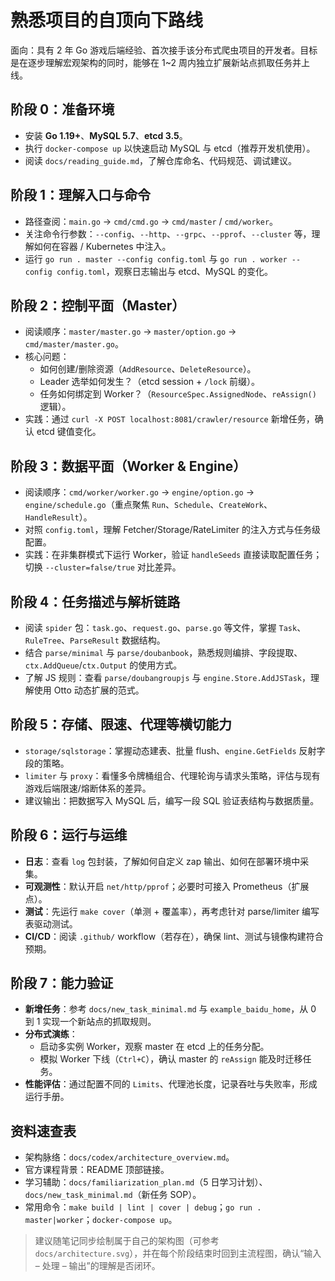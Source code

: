 # 熟悉项目的自顶向下路线

面向：具有 2 年 Go 游戏后端经验、首次接手该分布式爬虫项目的开发者。目标是在逐步理解宏观架构的同时，能够在 1~2 周内独立扩展新站点抓取任务并上线。

## 阶段 0：准备环境
- 安装 **Go 1.19+**、**MySQL 5.7**、**etcd 3.5**。
- 执行 `docker-compose up` 以快速启动 MySQL 与 etcd（推荐开发机使用）。
- 阅读 `docs/reading_guide.md`，了解仓库命名、代码规范、调试建议。

## 阶段 1：理解入口与命令
- 路径查阅：`main.go` → `cmd/cmd.go` → `cmd/master` / `cmd/worker`。
- 关注命令行参数：`--config`、`--http`、`--grpc`、`--pprof`、`--cluster` 等，理解如何在容器 / Kubernetes 中注入。
- 运行 `go run . master --config config.toml` 与 `go run . worker --config config.toml`，观察日志输出与 etcd、MySQL 的变化。

## 阶段 2：控制平面（Master）
- 阅读顺序：`master/master.go` → `master/option.go` → `cmd/master/master.go`。
- 核心问题：
  - 如何创建/删除资源（`AddResource`、`DeleteResource`）。
  - Leader 选举如何发生？（etcd session + `/lock` 前缀）。
  - 任务如何绑定到 Worker？（`ResourceSpec.AssignedNode`、`reAssign()` 逻辑）。
- 实践：通过 `curl -X POST localhost:8081/crawler/resource` 新增任务，确认 etcd 键值变化。

## 阶段 3：数据平面（Worker & Engine）
- 阅读顺序：`cmd/worker/worker.go` → `engine/option.go` → `engine/schedule.go`（重点聚焦 `Run`、`Schedule`、`CreateWork`、`HandleResult`）。
- 对照 `config.toml`，理解 Fetcher/Storage/RateLimiter 的注入方式与任务级配置。
- 实践：在非集群模式下运行 Worker，验证 `handleSeeds` 直接读取配置任务；切换 `--cluster=false/true` 对比差异。

## 阶段 4：任务描述与解析链路
- 阅读 `spider` 包：`task.go`、`request.go`、`parse.go` 等文件，掌握 `Task`、`RuleTree`、`ParseResult` 数据结构。
- 结合 `parse/minimal` 与 `parse/doubanbook`，熟悉规则编排、字段提取、`ctx.AddQueue`/`ctx.Output` 的使用方式。
- 了解 JS 规则：查看 `parse/doubangroupjs` 与 `engine.Store.AddJSTask`，理解使用 Otto 动态扩展的范式。

## 阶段 5：存储、限速、代理等横切能力
- `storage/sqlstorage`：掌握动态建表、批量 flush、`engine.GetFields` 反射字段的策略。
- `limiter` 与 `proxy`：看懂多令牌桶组合、代理轮询与请求头策略，评估与现有游戏后端限速/熔断体系的差异。
- 建议输出：把数据写入 MySQL 后，编写一段 SQL 验证表结构与数据质量。

## 阶段 6：运行与运维
- **日志**：查看 `log` 包封装，了解如何自定义 zap 输出、如何在部署环境中采集。
- **可观测性**：默认开启 `net/http/pprof`；必要时可接入 Prometheus（扩展点）。
- **测试**：先运行 `make cover`（单测 + 覆盖率），再考虑针对 parse/limiter 编写表驱动测试。
- **CI/CD**：阅读 `.github/` workflow（若存在），确保 lint、测试与镜像构建符合预期。

## 阶段 7：能力验证
- **新增任务**：参考 `docs/new_task_minimal.md` 与 `example_baidu_home`，从 0 到 1 实现一个新站点的抓取规则。
- **分布式演练**：
  - 启动多实例 Worker，观察 master 在 etcd 上的任务分配。
  - 模拟 Worker 下线（`Ctrl+C`），确认 master 的 `reAssign` 能及时迁移任务。
- **性能评估**：通过配置不同的 `Limits`、代理池长度，记录吞吐与失败率，形成运行手册。

## 资料速查表
- 架构脉络：`docs/codex/architecture_overview.md`。
- 官方课程背景：README 顶部链接。
- 学习辅助：`docs/familiarization_plan.md`（5 日学习计划）、`docs/new_task_minimal.md`（新任务 SOP）。
- 常用命令：`make build | lint | cover | debug`；`go run . master|worker`；`docker-compose up`。

> 建议随笔记同步绘制属于自己的架构图（可参考 `docs/architecture.svg`），并在每个阶段结束时回到主流程图，确认“输入 – 处理 – 输出”的理解是否闭环。

